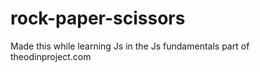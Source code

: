 # rock-paper-scissors
Made this while learning Js in the Js fundamentals part of theodinproject.com
